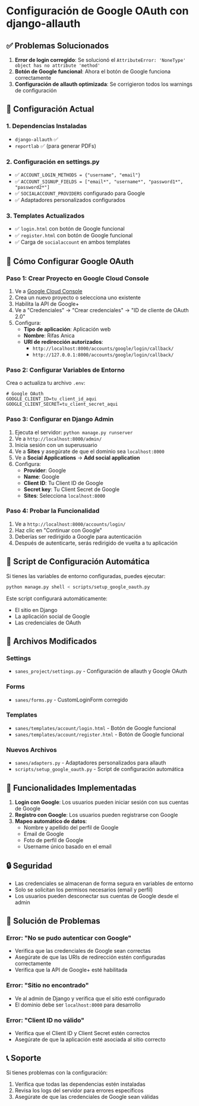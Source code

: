 # Configuración de Google OAuth con django-allauth

## ✅ Problemas Solucionados

1. **Error de login corregido**: Se solucionó el `AttributeError: 'NoneType' object has no attribute 'method'`
2. **Botón de Google funcional**: Ahora el botón de Google funciona correctamente
3. **Configuración de allauth optimizada**: Se corrigieron todos los warnings de configuración

## 🔧 Configuración Actual

### 1. Dependencias Instaladas
- `django-allauth` ✅
- `reportlab` ✅ (para generar PDFs)

### 2. Configuración en settings.py
- ✅ `ACCOUNT_LOGIN_METHODS = {"username", "email"}`
- ✅ `ACCOUNT_SIGNUP_FIELDS = ["email*", "username*", "password1*", "password2*"]`
- ✅ `SOCIALACCOUNT_PROVIDERS` configurado para Google
- ✅ Adaptadores personalizados configurados

### 3. Templates Actualizados
- ✅ `login.html` con botón de Google funcional
- ✅ `register.html` con botón de Google funcional
- ✅ Carga de `socialaccount` en ambos templates

## 🚀 Cómo Configurar Google OAuth

### Paso 1: Crear Proyecto en Google Cloud Console

1. Ve a [Google Cloud Console](https://console.cloud.google.com/)
2. Crea un nuevo proyecto o selecciona uno existente
3. Habilita la API de Google+ 
4. Ve a "Credenciales" → "Crear credenciales" → "ID de cliente de OAuth 2.0"
5. Configura:
   - **Tipo de aplicación**: Aplicación web
   - **Nombre**: Rifas Anica
   - **URI de redirección autorizados**: 
     - `http://localhost:8000/accounts/google/login/callback/`
     - `http://127.0.0.1:8000/accounts/google/login/callback/`

### Paso 2: Configurar Variables de Entorno

Crea o actualiza tu archivo `.env`:

```env
# Google OAuth
GOOGLE_CLIENT_ID=tu_client_id_aqui
GOOGLE_CLIENT_SECRET=tu_client_secret_aqui
```

### Paso 3: Configurar en Django Admin

1. Ejecuta el servidor: `python manage.py runserver`
2. Ve a `http://localhost:8000/admin/`
3. Inicia sesión con un superusuario
4. Ve a **Sites** y asegúrate de que el dominio sea `localhost:8000`
5. Ve a **Social Applications** → **Add social application**
6. Configura:
   - **Provider**: Google
   - **Name**: Google
   - **Client ID**: Tu Client ID de Google
   - **Secret key**: Tu Client Secret de Google
   - **Sites**: Selecciona `localhost:8000`

### Paso 4: Probar la Funcionalidad

1. Ve a `http://localhost:8000/accounts/login/`
2. Haz clic en "Continuar con Google"
3. Deberías ser redirigido a Google para autenticación
4. Después de autenticarte, serás redirigido de vuelta a tu aplicación

## 🔄 Script de Configuración Automática

Si tienes las variables de entorno configuradas, puedes ejecutar:

```bash
python manage.py shell < scripts/setup_google_oauth.py
```

Este script configurará automáticamente:
- El sitio en Django
- La aplicación social de Google
- Las credenciales de OAuth

## 📝 Archivos Modificados

### Settings
- `sanes_project/settings.py` - Configuración de allauth y Google OAuth

### Forms
- `sanes/forms.py` - CustomLoginForm corregido

### Templates
- `sanes/templates/account/login.html` - Botón de Google funcional
- `sanes/templates/account/register.html` - Botón de Google funcional

### Nuevos Archivos
- `sanes/adapters.py` - Adaptadores personalizados para allauth
- `scripts/setup_google_oauth.py` - Script de configuración automática

## 🎯 Funcionalidades Implementadas

1. **Login con Google**: Los usuarios pueden iniciar sesión con sus cuentas de Google
2. **Registro con Google**: Los usuarios pueden registrarse con Google
3. **Mapeo automático de datos**: 
   - Nombre y apellido del perfil de Google
   - Email de Google
   - Foto de perfil de Google
   - Username único basado en el email

## 🔒 Seguridad

- Las credenciales se almacenan de forma segura en variables de entorno
- Solo se solicitan los permisos necesarios (email y perfil)
- Los usuarios pueden desconectar sus cuentas de Google desde el admin

## 🐛 Solución de Problemas

### Error: "No se pudo autenticar con Google"
- Verifica que las credenciales de Google sean correctas
- Asegúrate de que las URIs de redirección estén configuradas correctamente
- Verifica que la API de Google+ esté habilitada

### Error: "Sitio no encontrado"
- Ve al admin de Django y verifica que el sitio esté configurado
- El dominio debe ser `localhost:8000` para desarrollo

### Error: "Client ID no válido"
- Verifica que el Client ID y Client Secret estén correctos
- Asegúrate de que la aplicación esté asociada al sitio correcto

## 📞 Soporte

Si tienes problemas con la configuración:
1. Verifica que todas las dependencias estén instaladas
2. Revisa los logs del servidor para errores específicos
3. Asegúrate de que las credenciales de Google sean válidas

